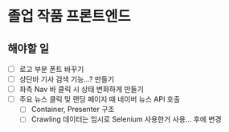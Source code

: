 # 졸업 작품 프론트엔드

## 해야할 일
- [ ] 로고 부분 폰트 바꾸기
- [ ] 상단바 기사 검색 기능...? 만들기
- [ ] 좌측 Nav 바 클릭 시 상태 변화하게 만들기
- [ ] 주요 뉴스 클릭 및 랜딩 페이지 때 네이버 뉴스 API 호출
  - [ ] Container, Presenter 구조 
  - [ ] Crawling 데이터는 임시로 Selenium 사용한거 사용... 후에 변경